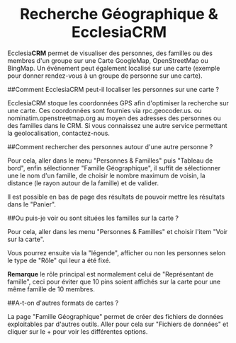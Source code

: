 # <center><big>Recherche Géographique & Ecclesia**CRM** </big></center>

Ecclesia**CRM** permet de visualiser des personnes, des familles ou des membres d'un groupe sur une Carte GoogleMap, OpenStreetMap ou BingMap.
Un événement peut également localisé sur une carte (exemple pour donner rendez-vous à un groupe de personne sur une carte).

##Comment EcclesiaCRM peut-il localiser les personnes sur une carte ?

EcclesiaCRM stoque les coordonnées GPS afin d'optimiser la recherche sur une carte. Ces coordonnées sont fournies via rpc.geocoder.us. ou nominatim.openstreetmap.org au moyen des adresses des personnes ou des familles dans le CRM. Si vous connaissez une autre service permettant la geolocalisation, contactez-nous.

##Comment rechercher des personnes autour d'une autre personne ?

Pour cela, aller dans le menu "Personnes & Familles" puis "Tableau de bord", enfin sélectionner "Famille Géographique", il suffit de sélectionner une le nom d'un famille, de choisir le nombre maximum de voisin, la distance (le rayon autour de la famille) et de valider.

Il est possible en bas de page des résultats de pouvoir mettre les résultats dans le "Panier".

##Ou puis-je voir ou sont situées les familles sur la carte ?

Pour cela, aller dans les menu "Personnes & Familles" et choisir l'item "Voir sur la carte".

Vous pourrez ensuite via la "légende", afficher ou non les personnes selon le type de "Rôle" qui leur a été fixé. 

**Remarque** le rôle principal est normalement celui de "Représentant de famille", ceci pour éviter que 10 pins soient affichés sur la carte pour une même famille de 10 membres.

##A-t-on d'autres formats de cartes ?

La page "Famille Géographique" permet de créer des fichiers de données exploitables par d'autres outils. Aller pour cela sur "Fichiers de données" et cliquer sur le + pour voir les différentes options.